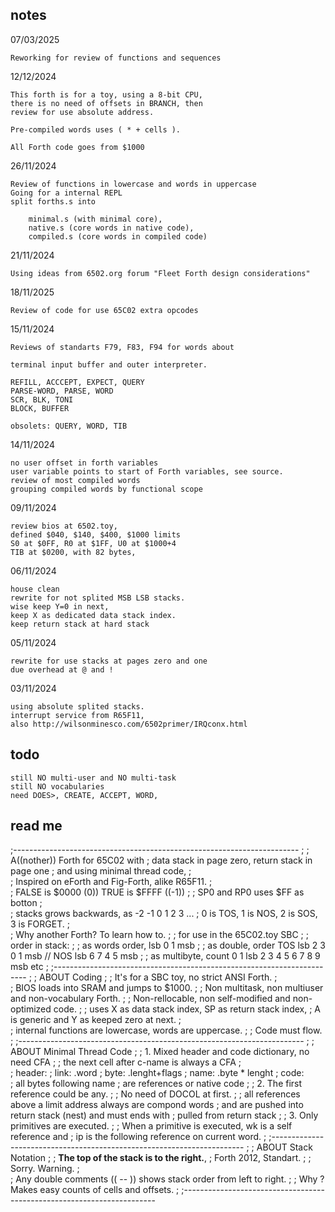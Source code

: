 ## notes 

07/03/2025

    Reworking for review of functions and sequences 

12/12/2024

    This forth is for a toy, using a 8-bit CPU, 
    there is no need of offsets in BRANCH, then
    review for use absolute address.
    
    Pre-compiled words uses ( * + cells ).

    All Forth code goes from $1000

26/11/2024

    Review of functions in lowercase and words in uppercase
    Going for a internal REPL 
    split forths.s into 

        minimal.s (with minimal core), 
        native.s (core words in native code),
        compiled.s (core words in compiled code)

21/11/2024

    Using ideas from 6502.org forum "Fleet Forth design considerations"

18/11/2025

    Review of code for use 65C02 extra opcodes

15/11/2024
    
    Reviews of standarts F79, F83, F94 for words about 
    
    terminal input buffer and outer interpreter.
    
    REFILL, ACCCEPT, EXPECT, QUERY
    PARSE-WORD, PARSE, WORD
    SCR, BLK, TONI 
    BLOCK, BUFFER

    obsolets: QUERY, WORD, TIB
    
14/11/2024
    
    no user offset in forth variables
    user variable points to start of Forth variables, see source.
    review of most compiled words
    grouping compiled words by functional scope

09/11/2024 
    
    review bios at 6502.toy, 
    defined $040, $140, $400, $1000 limits 
    S0 at $0FF, R0 at $1FF, U0 at $1000+4
    TIB at $0200, with 82 bytes,
 
06/11/2024 
    
    house clean 
    rewrite for not splited MSB LSB stacks. 
    wise keep Y=0 in next, 
    keep X as dedicated data stack index. 
    keep return stack at hard stack 
 
05/11/2024 
    
    rewrite for use stacks at pages zero and one 
    due overhead at @ and ! 
 
03/11/2024 
    
    using absolute splited stacks. 
    interrupt service from R65F11, 
    also http://wilsonminesco.com/6502primer/IRQconx.html 
 
## todo
    
    still NO multi-user and NO multi-task
    still NO vocabularies 
    need DOES>, CREATE, ACCEPT, WORD,   
    
## read me

;-----------------------------------------------------------------------
;
;	A((nother)) Forth for 65C02 with
;	data stack in page zero, return stack in page one
;	and using minimal thread code, 
;	
;   Inspired on eForth and Fig-Forth, alike R65F11.
;	
;	FALSE is $0000 (0)) TRUE is $FFFF ((-1))
;
;	SP0 and RP0 uses $FF as botton
;	
;	stacks grows backwards, as -2 -1 0 1 2 3 ...
;	0 is TOS, 1 is NOS, 2 is SOS, 3 is FORGET.
;	
;       Why another Forth? To learn how to.
;
;       for use in the 65C02.toy SBC
;
;   order in stack:
;
;       as words order, lsb 0 1 msb
;
;       as double, order TOS lsb 2 3 0 1 msb // NOS lsb 6 7 4 5 msb
;
;       as multibyte, count 0 1 lsb 2 3 4 5 6 7 8 9 msb etc
;
;-----------------------------------------------------------------------
;
; ABOUT Coding
;
;       It's for a SBC toy, no strict ANSI Forth.
;	    
;       BIOS loads into SRAM and jumps to $1000.
;
;       Non multitask, non multiuser and non-vocabulary Forth.
;
;       Non-rellocable, non self-modified and non-optimized code.
;
;	    uses X as data stack index, SP as return stack index,
;           A is generic and Y as keeped zero at next.
;	
;       internal functions are lowercase, words are uppercase.
;
;       Code must flow.
;
;-----------------------------------------------------------------------
;
; ABOUT Minimal Thread Code
;
;	1. Mixed header and code dictionary, no need CFA
;
;       the next cell after c-name is always a CFA
;	
;       header:
;               link:   .word
;               byte:   .lenght+flags
;               name:   .byte * lenght
;       code:   
;               all bytes following name
;               are references or native code
;
;	2. The first reference could be any.
;
;       No need of DOCOL at first.
;
;       all references above a limit address always are compond words
;       and are pushed into return stack (nest) and must ends with 
;       pulled from return stack
;
;       3. Only primitives are executed.
;
;       When a primitive is executed, wk is a self reference and
;       ip is the following reference on current word.
;
;-----------------------------------------------------------------------
;
; ABOUT Stack Notation
;
; __The top of the stack is to the right.__, 
;       Forth 2012, Standart.
;
; Sorry. Warning.
;   
;   Any double comments (( -- )) shows stack order from left to right.
;
; Why ? Makes easy counts of cells and offsets.
;
;-----------------------------------------------------------------------

